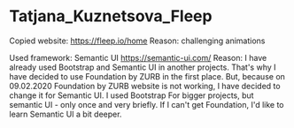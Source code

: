 # Tatjana_Kuznetsova_Fleep
Copied website: https://fleep.io/home
  Reason: challenging animations
  
Used framework: Semantic UI https://semantic-ui.com/
  Reason: I have already used Bootstrap and Semantic UI in another projects.
          That's why I have decided to use Foundation by ZURB in the first place. 
          But, because on 09.02.2020 Foundation by ZURB website is not working, I have decided to change it for Semantic UI.
          I used Bootstrap For bigger projects, but semantic UI - only once and very briefly. If I can't get Foundation, I'd like to learn 
          Semantic UI a bit deeper.
